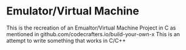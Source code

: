 # Emulator/Virtual Machine
This is the recreation of an Emualtor/Virtual Machine Project in C as mentioned in github.com/codecrafters.io/build-your-own-x
This is an attempt to write something that works in C/C++
